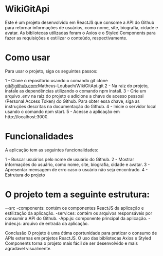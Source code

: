 # WikiGitApi


Este é um projeto desenvolvido em ReactJS que consome a API do Github para retornar informações de usuários, como nome, site, biografia, cidade e avatar. As bibliotecas utilizadas foram o Axios e o Styled Components para fazer as requisições e estilizar o conteúdo, respectivamente.

# Como usar
Para usar o projeto, siga os seguintes passos:

1 - Clone o repositório usando o comando git clone git@github.com:Matheus-Loubach/WikiGitApi.git
2 - Na raiz do projeto, instale as dependências utilizando o comando npm install.
3 - Crie um arquivo .env na raiz do projeto e adicione a chave de acesso pessoal (Personal Access Token) do Github. Para obter essa chave, siga as instruções descritas na documentação do Github.
4 - Inicie o servidor local usando o comando npm start.
5 - Acesse a aplicação em http://localhost:3000.

# Funcionalidades
A aplicação tem as seguintes funcionalidades:

1 - Buscar usuários pelo nome de usuário do Github.
2 - Mostrar informações do usuário, como nome, site, biografia, cidade e avatar.
3 - Apresentar mensagem de erro caso o usuário não seja encontrado.
4 - Estrutura do projeto

# O projeto tem a seguinte estrutura:

--src
-components: contém os componentes ReactJS da aplicação e estilização da aplicação.
-services: contém os arquivos responsáveis por consumir a API do Github.
-App.js: componente principal da aplicação.
-index.js: arquivo de entrada da aplicação.

Conclusão
O projeto é uma ótima oportunidade para praticar o consumo de APIs externas em projetos ReactJS. O uso das bibliotecas Axios e Styled Components torna o projeto mais fácil de ser desenvolvido e mais agradável visualmente.

